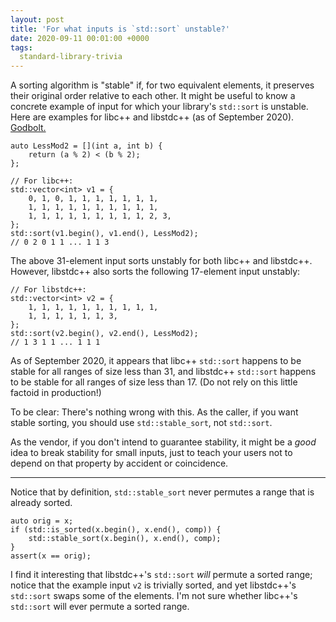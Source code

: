 ```yaml
---
layout: post
title: 'For what inputs is `std::sort` unstable?'
date: 2020-09-11 00:01:00 +0000
tags:
  standard-library-trivia
---
```


A sorting algorithm is "stable" if, for two equivalent elements, it preserves their
original order relative to each other.
It might be useful to know a concrete example of input for which your library's
`std::sort` is unstable. Here are examples for libc++ and libstdc++ (as of September 2020).
[Godbolt.](https://godbolt.org/z/f8Pard)

    auto LessMod2 = [](int a, int b) {
        return (a % 2) < (b % 2);
    };

    // For libc++:
    std::vector<int> v1 = {
        0, 1, 0, 1, 1, 1, 1, 1, 1, 1,
        1, 1, 1, 1, 1, 1, 1, 1, 1, 1,
        1, 1, 1, 1, 1, 1, 1, 1, 1, 2, 3,
    };
    std::sort(v1.begin(), v1.end(), LessMod2);
    // 0 2 0 1 1 ... 1 1 3

The above 31-element input sorts unstably for both libc++ and libstdc++. However,
libstdc++ also sorts the following 17-element input unstably:

    // For libstdc++:
    std::vector<int> v2 = {
        1, 1, 1, 1, 1, 1, 1, 1, 1, 1,
        1, 1, 1, 1, 1, 1, 3,
    };
    std::sort(v2.begin(), v2.end(), LessMod2);
    // 1 3 1 1 ... 1 1 1

As of September 2020, it appears that libc++ `std::sort` happens to be stable for all
ranges of size less than 31, and libstdc++ `std::sort` happens to be stable for all
ranges of size less than 17. (Do not rely on this little factoid in production!)

To be clear: There's nothing wrong with this. As the caller, if you want stable sorting,
you should use `std::stable_sort`, not `std::sort`.

As the vendor, if you don't intend to guarantee stability, it might be a _good_ idea
to break stability for small inputs, just to teach your users not to depend on that
property by accident or coincidence.

----

Notice that by definition, `std::stable_sort` never permutes a range that is already sorted.

    auto orig = x;
    if (std::is_sorted(x.begin(), x.end(), comp)) {
        std::stable_sort(x.begin(), x.end(), comp);
    }
    assert(x == orig);

I find it interesting that libstdc++'s `std::sort` _will_ permute a sorted range;
notice that the example input `v2` is trivially sorted, and yet libstdc++'s `std::sort`
swaps some of the elements. I'm not sure whether libc++'s `std::sort` will ever
permute a sorted range.
